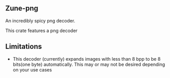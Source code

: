 ## Zune-png

An incredibly spicy png decoder.

This crate features a png decoder

## Limitations

- This decoder (currently) expands images with less than 8 bpp to be 8 bits(one byte)
  automatically.
  This may or may not be desired depending on your use cases
